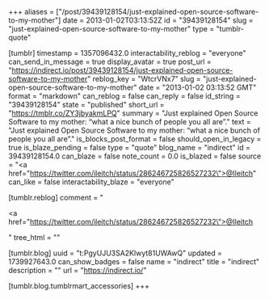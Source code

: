 +++
aliases = ["/post/39439128154/just-explained-open-source-software-to-my-mother"]
date = 2013-01-02T03:13:52Z
id = "39439128154"
slug = "just-explained-open-source-software-to-my-mother"
type = "tumblr-quote"

[tumblr]
timestamp = 1357096432.0
interactability_reblog = "everyone"
can_send_in_message = true
display_avatar = true
post_url = "https://indirect.io/post/39439128154/just-explained-open-source-software-to-my-mother"
reblog_key = "WtcrVNx7"
slug = "just-explained-open-source-software-to-my-mother"
date = "2013-01-02 03:13:52 GMT"
format = "markdown"
can_reblog = false
can_reply = false
id_string = "39439128154"
state = "published"
short_url = "https://tmblr.co/ZY3jbyakmLPQ"
summary = "Just explained Open Source Software to my mother: “what a nice bunch of people you all are”."
text = "Just explained Open Source Software to my mother: &ldquo;what a nice bunch of people you all are&rdquo;."
is_blocks_post_format = false
should_open_in_legacy = true
is_blaze_pending = false
type = "quote"
blog_name = "indirect"
id = 39439128154.0
can_blaze = false
note_count = 0.0
is_blazed = false
source = "<a href=\"https://twitter.com/ileitch/status/286246725826527232\">@Ileitch</a>"
can_like = false
interactability_blaze = "everyone"

[tumblr.reblog]
comment = "<p><a href=\"https://twitter.com/ileitch/status/286246725826527232\">@Ileitch</a></p>"
tree_html = ""

[tumblr.blog]
uuid = "t:PgyUJU3SA2Klwyt81UWAwQ"
updated = 1739927643.0
can_show_badges = false
name = "indirect"
title = "indirect"
description = ""
url = "https://indirect.io/"

[tumblr.blog.tumblrmart_accessories]
+++
